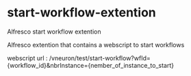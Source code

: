 # start-workflow-extention
Alfresco start workflow extention

Alfresco extention that contains a webscript to start workflows 

webscript url : /vneuron/test/start-workflow?wfId={workflow_id}&nbrInstance={nember_of_instance_to_start}
